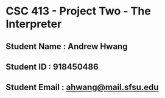 # CSC 413 - Project Two - The Interpreter

## Student Name  : Andrew Hwang

## Student ID    : 918450486

## Student Email : ahwang@mail.sfsu.edu
